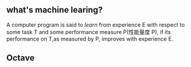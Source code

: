 ## what's machine learing?

A computer program is said to _learn_ from experience E with respect to some task T and some performance measure P(性能量度 P), if its performance on T,as measured by P, improves with experience E.

## Octave
